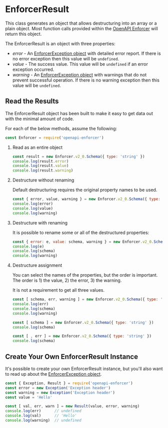 # EnforcerResult

This class generates an object that allows destructuring into an array or a plain object. Most function calls provided within the [OpenAPI Enforcer](../) will return this object.

The EnforcerResult is an object with three properties:

- *error* - An [EnforcerException object](#) with detailed error report. If there is no error exception then this value will be `undefined`.
- *value* - The success value. This value will be `undefined` if an error exception occurred.
- *warning* - An [EnforcerException object](#) with warnings that do not prevent successful operation. If there is no warning exception then this value will be `undefined`.

## Read the Results

The EnforcerResult object has been built to make it easy to get data out with the minimal amount of code.

For each of the below methods, assume the following:

```js
const Enforcer = require('openapi-enforcer')
```

1. Read as an entire object

    ```js
    const result = new Enforcer.v2_0.Schema({ type: 'string' })
    console.log(result.error)
    console.log(result.value)
    console.log(result.warning)
    ```

2. Destructure without renaming

    Default destructuring requires the original property names to be used.

    ```js
    const { error, value, warning } = new Enforcer.v2_0.Schema({ type: 'string' })
    console.log(error)
    console.log(value)
    console.log(warning)
    ```

3. Destructure with renaming

    It is possible to rename some or all of the destructured properties:

    ```js
    const { error: e, value: schema, warning } = new Enforcer.v2_0.Schema({ type: 'string' })
    console.log(e)
    console.log(schema)
    console.log(warning)
    ```

4. Destructure assignment

    You can select the names of the properties, but the order is important. The order is 1) the value, 2) the error, 3) the warning.

    It is not a requirement to get all three values.

    ```js
    const [ schema, err, warning ] = new Enforcer.v2_0.Schema({ type: 'string' })
    console.log(err)
    console.log(schema)
    console.log(warning)
    ```

    ```js
    const [ schema ] = new Enforcer.v2_0.Schema({ type: 'string' })
    console.log(schema)
    ```

    ```js
    const [ , err ] = new Enforcer.v2_0.Schema({ type: 'string' })
    console.log(schema)
    ```

## Create Your Own EnforcerResult Instance

It's possible to create your own EnforcerResult instance, but you'll also want to read up about the [EnforcerException object](#).

```js
const { Exception, Result } = require('openapi-enforcer')
const error = new Exception('Exception header')
const warning = new Exception('Exception header')
const value = 'Hello'

const [ val, err, warn ] = new Result(value, error, warning)
console.log(err)      // undefined
console.log(val)      // 'Hello'
console.log(warning)  // undefined
```